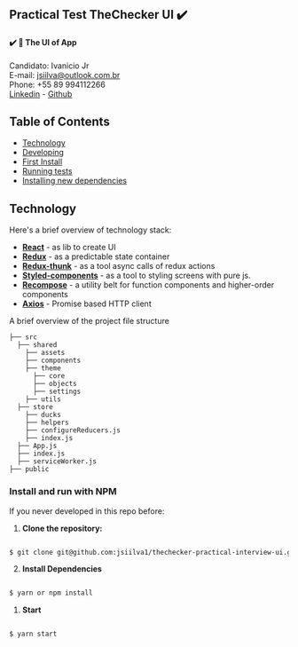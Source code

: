 ## Practical Test TheChecker UI :heavy_check_mark:

#### :heavy_check_mark: :email: The UI of App 

Candidato: Ivanicio Jr   
E-mail: jsiilva@outlook.com.br   
Phone: +55 89 994112266  
[Linkedin](https://www.linkedin.com/in/jsilva49/) - [Github](https://github.com/jsiilva1/)

## Table of Contents
-  [Technology](#technology)
-  [Developing](#developing)
-  [First Install](#first-install)
-  [Running tests](#running-tests)
-  [Installing new dependencies](#installing-new-dependencies)

## Technology
Here's a brief overview of technology stack:

-  **[React](https://reactjs.org/)** - as lib to create UI
-  **[Redux](https://www.npmjs.com/package/redux)** - as a predictable state container
-  **[Redux-thunk](https://www.npmjs.com/package/redux-thunk)** - as a tool async calls of redux actions
-  **[Styled-components](https://www.npmjs.com/package/styled-components)** - as a tool to styling screens with pure js.
 -  **[Recompose](https://www.npmjs.com/package/recompose)** - a utility belt for function components and higher-order components
 - **[Axios](https://www.npmjs.com/package/axios)** - Promise based HTTP client

A brief overview of the project file structure
```
├── src
  ├── shared
    ├── assets
    ├── components
    ├── theme
      ├── core
      ├── objects
      ├── settings
    ├── utils
  ├── store
    ├── ducks
    ├── helpers
    ├── configureReducers.js
    ├── index.js
  ├── App.js
  ├── index.js
  ├── serviceWorker.js
├── public
```

### Install and run with NPM
If you never developed in this repo before:

1.  **Clone the repository:**

```sh

$ git clone git@github.com:jsiilva1/thechecker-practical-interview-ui.git

```
2.  **Install Dependencies**

```sh

$ yarn or npm install

```

1.  **Start**

```sh

$ yarn start

```